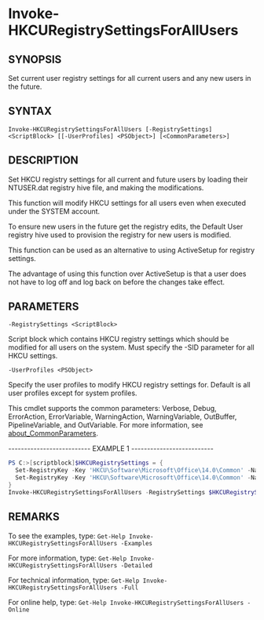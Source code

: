 # Invoke-HKCURegistrySettingsForAllUsers

## SYNOPSIS

Set current user registry settings for all current users and any new users in the future.

## SYNTAX

 `Invoke-HKCURegistrySettingsForAllUsers [-RegistrySettings] <ScriptBlock> [[-UserProfiles] <PSObject>] [<CommonParameters>]`

## DESCRIPTION

Set HKCU registry settings for all current and future users by loading their NTUSER.dat registry hive file, and making the modifications.

This function will modify HKCU settings for all users even when executed under the SYSTEM account.

To ensure new users in the future get the registry edits, the Default User registry hive used to provision the registry for new users is modified.

This function can be used as an alternative to using ActiveSetup for registry settings.

The advantage of using this function over ActiveSetup is that a user does not have to log off and log back on before the changes take effect.

## PARAMETERS

`-RegistrySettings <ScriptBlock>`

Script block which contains HKCU registry settings which should be modified for all users on the system. Must specify the -SID parameter for all HKCU settings.

`-UserProfiles <PSObject>`

Specify the user profiles to modify HKCU registry settings for. Default is all user profiles except for system profiles.

<CommonParameters>

This cmdlet supports the common parameters: Verbose, Debug, ErrorAction, ErrorVariable, WarningAction, WarningVariable, OutBuffer, PipelineVariable, and OutVariable. For more information, see [about_CommonParameters](https:/go.microsoft.com/fwlink/?LinkID=113216).

-------------------------- EXAMPLE 1 --------------------------

```PowerShell
PS C:>[scriptblock]$HKCURegistrySettings = {
  Set-RegistryKey -Key 'HKCU\Software\Microsoft\Office\14.0\Common' -Name 'qmenable' -Value 0 -Type DWord -SID $UserProfile.SID
  Set-RegistryKey -Key 'HKCU\Software\Microsoft\Office\14.0\Common' -Name 'updatereliabilitydata' -Value 1 -Type DWord -SID $UserProfile.SID
}
Invoke-HKCURegistrySettingsForAllUsers -RegistrySettings $HKCURegistrySettings
```

## REMARKS

To see the examples, type: `Get-Help Invoke-HKCURegistrySettingsForAllUsers -Examples`

For more information, type: `Get-Help Invoke-HKCURegistrySettingsForAllUsers -Detailed`

For technical information, type: `Get-Help Invoke-HKCURegistrySettingsForAllUsers -Full`

For online help, type: `Get-Help Invoke-HKCURegistrySettingsForAllUsers -Online`
